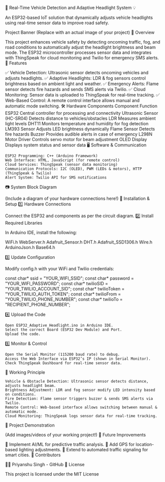 🚗 Real-Time Vehicle Detection and Adaptive Headlight System 💡

An ESP32-based IoT solution that dynamically adjusts vehicle headlights using real-time sensor data to improve road safety.

Project Banner (Replace with an actual image of your project)
🌟 Overview

This project enhances vehicle safety by detecting oncoming traffic, fog, and road conditions to automatically adjust the headlight brightness and beam mode. The ESP32 microcontroller processes sensor data and integrates with ThingSpeak for cloud monitoring and Twilio for emergency SMS alerts.
🎯 Features

✅ Vehicle Detection: Ultrasonic sensor detects oncoming vehicles and adjusts headlights.
✅ Adaptive Headlights: LDR & fog sensors control brightness based on ambient light and weather.
✅ Emergency Alerts: Flame sensor detects fire hazards and sends SMS alerts via Twilio.
✅ Cloud Monitoring: Sensor data is uploaded to ThingSpeak for real-time tracking.
✅ Web-Based Control: A remote control interface allows manual and automatic mode switching.
🛠️ Hardware Components
Component	Function
ESP32	Central controller for processing and connectivity
Ultrasonic Sensor (HC-SR04)	Detects distance to vehicles/obstacles
LDR	Measures ambient light levels
DHT11	Monitors temperature and humidity for fog detection
LM393 Sensor	Adjusts LED brightness dynamically
Flame Sensor	Detects fire hazards
Buzzer	Provides audible alerts in case of emergency
L298N Motor Driver	Controls servo motor for beam adjustment
OLED Display	Displays system status and sensor data
🖥️ Software & Communication

    ESP32 Programming: C++ (Arduino Framework)
    Web Interface: HTML, JavaScript (for remote control)
    Cloud Services: ThingSpeak (sensor data monitoring)
    Communication Protocols: I2C (OLED), PWM (LEDs & motors), HTTP (ThingSpeak & Twilio)
    Alert System: Twilio API for SMS notifications

📷 System Block Diagram

(Include a diagram of your hardware connections here!)
🔧 Installation & Setup
1️⃣ Hardware Connections

Connect the ESP32 and components as per the circuit diagram.
2️⃣ Install Required Libraries

In Arduino IDE, install the following:

WiFi.h
WebServer.h
Adafruit_Sensor.h
DHT.h
Adafruit_SSD1306.h
Wire.h
ArduinoJson.h
Base64.h

3️⃣ Update Configuration

Modify config.h with your WiFi and Twilio credentials:

const char* ssid = "YOUR_WIFI_SSID";
const char* password = "YOUR_WIFI_PASSWORD";
const char* twilioSID = "YOUR_TWILIO_ACCOUNT_SID";
const char* twilioToken = "YOUR_TWILIO_AUTH_TOKEN";
const char* twilioFrom = "YOUR_TWILIO_PHONE_NUMBER";
const char* twilioTo = "RECIPIENT_PHONE_NUMBER";

4️⃣ Upload the Code

    Open ESP32_Adaptive_Headlight.ino in Arduino IDE.
    Select the correct Board (ESP32 Dev Module) and Port.
    Upload the code.

5️⃣ Monitor & Control

    Open the Serial Monitor (115200 baud rate) to debug.
    Access the Web Interface via ESP32’s IP (shown in Serial Monitor).
    Check ThingSpeak Dashboard for real-time sensor data.

🚀 Working Principle

    Vehicle & Obstacle Detection: Ultrasonic sensor detects distance, adjusts headlight beam.
    Brightness Adjustment: LDR and fog sensor modify LED intensity based on conditions.
    Fire Detection: Flame sensor triggers buzzer & sends SMS alerts via Twilio.
    Remote Control: Web-based interface allows switching between manual & automatic mode.
    Cloud Monitoring: ThingSpeak logs sensor data for real-time tracking.

📸 Project Demonstration

(Add images/videos of your working project!)
📌 Future Improvements

🔹 Implement AI/ML for predictive traffic analysis.
🔹 Add GPS for location-based lighting adjustments.
🔹 Extend to automated traffic signaling for smart cities.
🤝 Contributors

👨‍💻 Priyanshu Singh - GitHub
📝 License

This project is licensed under the MIT License 
